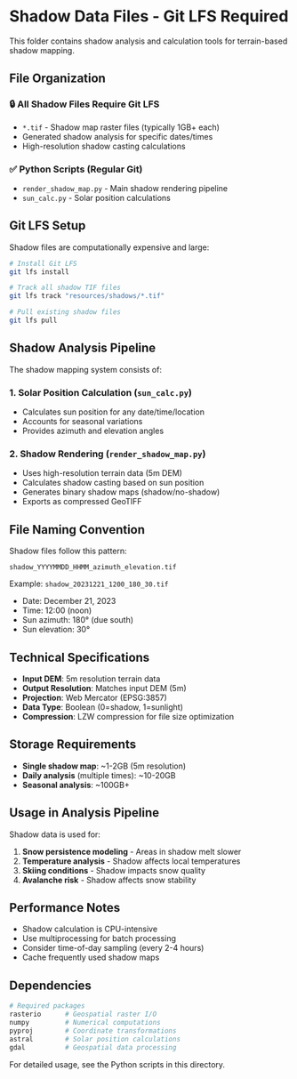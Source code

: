 # Shadow Data Files - Git LFS Required

This folder contains shadow analysis and calculation tools for terrain-based shadow mapping.

## File Organization

### 🔒 All Shadow Files Require Git LFS
- `*.tif` - Shadow map raster files (typically 1GB+ each)
- Generated shadow analysis for specific dates/times
- High-resolution shadow casting calculations

### ✅ Python Scripts (Regular Git)
- `render_shadow_map.py` - Main shadow rendering pipeline
- `sun_calc.py` - Solar position calculations

## Git LFS Setup

Shadow files are computationally expensive and large:

```bash
# Install Git LFS
git lfs install

# Track all shadow TIF files
git lfs track "resources/shadows/*.tif"

# Pull existing shadow files
git lfs pull
```

## Shadow Analysis Pipeline

The shadow mapping system consists of:

### 1. Solar Position Calculation (`sun_calc.py`)
- Calculates sun position for any date/time/location
- Accounts for seasonal variations
- Provides azimuth and elevation angles

### 2. Shadow Rendering (`render_shadow_map.py`)
- Uses high-resolution terrain data (5m DEM)
- Calculates shadow casting based on sun position
- Generates binary shadow maps (shadow/no-shadow)
- Exports as compressed GeoTIFF

## File Naming Convention

Shadow files follow this pattern:
```
shadow_YYYYMMDD_HHMM_azimuth_elevation.tif
```

Example: `shadow_20231221_1200_180_30.tif`
- Date: December 21, 2023
- Time: 12:00 (noon)
- Sun azimuth: 180° (due south)
- Sun elevation: 30°

## Technical Specifications

- **Input DEM**: 5m resolution terrain data
- **Output Resolution**: Matches input DEM (5m)
- **Projection**: Web Mercator (EPSG:3857)
- **Data Type**: Boolean (0=shadow, 1=sunlight)
- **Compression**: LZW compression for file size optimization

## Storage Requirements

- **Single shadow map**: ~1-2GB (5m resolution)
- **Daily analysis** (multiple times): ~10-20GB
- **Seasonal analysis**: ~100GB+

## Usage in Analysis Pipeline

Shadow data is used for:
1. **Snow persistence modeling** - Areas in shadow melt slower
2. **Temperature analysis** - Shadow affects local temperatures  
3. **Skiing conditions** - Shadow impacts snow quality
4. **Avalanche risk** - Shadow affects snow stability

## Performance Notes

- Shadow calculation is CPU-intensive
- Use multiprocessing for batch processing
- Consider time-of-day sampling (every 2-4 hours)
- Cache frequently used shadow maps

## Dependencies

```python
# Required packages
rasterio      # Geospatial raster I/O
numpy         # Numerical computations  
pyproj        # Coordinate transformations
astral        # Solar position calculations
gdal          # Geospatial data processing
```

For detailed usage, see the Python scripts in this directory.
